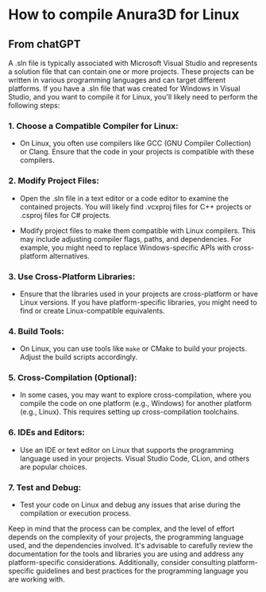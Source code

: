 # How to compile Anura3D for Linux

## From chatGPT

A .sln file is typically associated with Microsoft Visual Studio and represents a solution file that can contain one or more projects. These projects can be written in various programming languages and can target different platforms. If you have a .sln file that was created for Windows in Visual Studio, and you want to compile it for Linux, you'll likely need to perform the following steps:

### 1. Choose a Compatible Compiler for Linux:

- On Linux, you often use compilers like GCC (GNU Compiler Collection) or Clang. Ensure that the code in your projects is compatible with these compilers.

### 2. Modify Project Files:

- Open the .sln file in a text editor or a code editor to examine the contained projects. You will likely find .vcxproj files for C++ projects or .csproj files for C# projects.

- Modify project files to make them compatible with Linux compilers. This may include adjusting compiler flags, paths, and dependencies. For example, you might need to replace Windows-specific APIs with cross-platform alternatives.

### 3. Use Cross-Platform Libraries:

- Ensure that the libraries used in your projects are cross-platform or have Linux versions. If you have platform-specific libraries, you might need to find or create Linux-compatible equivalents.

### 4. Build Tools:

- On Linux, you can use tools like `make` or CMake to build your projects. Adjust the build scripts accordingly.

### 5. Cross-Compilation (Optional):

- In some cases, you may want to explore cross-compilation, where you compile the code on one platform (e.g., Windows) for another platform (e.g., Linux). This requires setting up cross-compilation toolchains.

### 6. IDEs and Editors:

- Use an IDE or text editor on Linux that supports the programming language used in your projects. Visual Studio Code, CLion, and others are popular choices.

### 7. Test and Debug:

- Test your code on Linux and debug any issues that arise during the compilation or execution process.

Keep in mind that the process can be complex, and the level of effort depends on the complexity of your projects, the programming language used, and the dependencies involved. It's advisable to carefully review the documentation for the tools and libraries you are using and address any platform-specific considerations. Additionally, consider consulting platform-specific guidelines and best practices for the programming language you are working with.